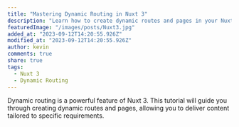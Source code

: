 ```yaml
---
title: "Mastering Dynamic Routing in Nuxt 3"
description: "Learn how to create dynamic routes and pages in your Nuxt 3 application for flexible content delivery."
featuredImage: "/images/posts/Nuxt3.jpg"
added_at: "2023-09-12T14:20:55.926Z"
modified_at: "2023-09-12T14:20:55.926Z"
author: kevin
comments: true
share: true
tags:
  - Nuxt 3
  - Dynamic Routing
---
```


Dynamic routing is a powerful feature of Nuxt 3. This tutorial will guide you through creating dynamic routes and pages, allowing you to deliver content tailored to specific requirements.
